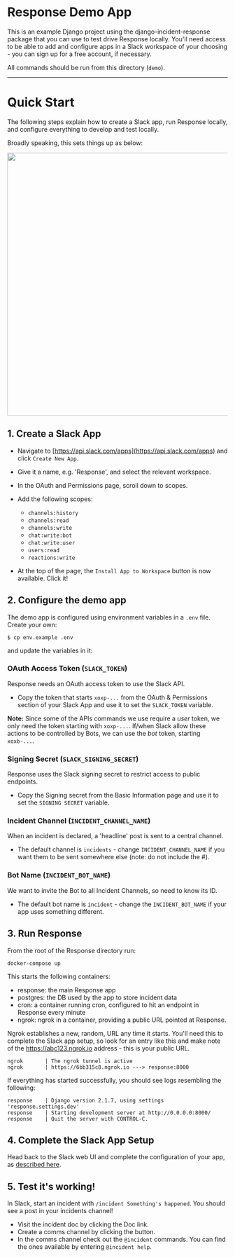 # Response Demo App

This is an example Django project using the django-incident-response package that you can use to test drive Response locally. You'll need access to be able to add and configure apps in a Slack workspace of your choosing - you can sign up for a free account, if necessary.

All commands should be run from this directory (`demo`).

---

# Quick Start

The following steps explain how to create a Slack app, run Response locally, and configure everything to develop and test locally.

Broadly speaking, this sets things up as below:
<p align="center">
  <img width="600px" src="../docs/response.svg">
</p>

## 1. Create a Slack App

- Navigate to [https://api.slack.com/apps](https://api.slack.com/apps) and click `Create New App`.
- Give it a name, e.g. 'Response', and select the relevant workspace.

- In the OAuth and Permissions page, scroll down to scopes.

- Add the following scopes:
  - `channels:history`
  - `channels:read`
  - `channels:write`
  - `chat:write:bot`
  - `chat:write:user`
  - `users:read`
  - `reactions:write`

- At the top of the page, the `Install App to Workspace` button is now available.  Click it!

## 2. Configure the demo app

The demo app is configured using environment variables in a `.env` file. Create your own:
```
$ cp env.example .env
```
and update the variables in it:

### OAuth Access Token (`SLACK_TOKEN`)

Response needs an OAuth access token to use the Slack API.

- Copy the token that starts `xoxp-...` from the OAuth & Permissions section of your Slack App and use it to set the `SLACK_TOKEN` variable.

**Note:** Since some of the APIs commands we use require a _user_ token, we only need the token starting with `xoxp-...`.  If/when Slack allow these actions to be controlled by Bots, we can use the _bot_ token, starting `xoxb-...`.

### Signing Secret (`SLACK_SIGNING_SECRET`)

Response uses the Slack signing secret to restrict access to public endpoints.

- Copy the Signing secret from the Basic Information page and use it to set the `SIGNING SECRET` variable.

### Incident Channel (`INCIDENT_CHANNEL_NAME`)

When an incident is declared, a 'headline' post is sent to a central channel.

- The default channel is `incidents` - change `INCIDENT_CHANNEL_NAME` if you want them to be sent somewhere else (note: do not include the #).

### Bot Name (`INCIDENT_BOT_NAME`)

We want to invite the Bot to all Incident Channels, so need to know its ID.

- The default bot name is `incident` - change the `INCIDENT_BOT_NAME` if your app uses something different.

## 3. Run Response

From the root of the Response directory run:

```
docker-compose up
```

This starts the following containers:

- response: the main Response app
- postgres: the DB used by the app to store incident data
- cron: a container running cron, configured to hit an endpoint in Response every minute
- ngrok: ngrok in a container, providing a public URL pointed at Response.

Ngrok establishes a new, random, URL any time it starts.  You'll need this to complete the Slack app setup, so look for an entry like this and make note of the https://abc123.ngrok.io address - this is your public URL.

```
ngrok       | The ngrok tunnel is active
ngrok       | https://6bb315c8.ngrok.io ---> response:8000
```

If everything has started successfully, you should see logs resembling the following:

```
response    | Django version 2.1.7, using settings 'response.settings.dev'
response    | Starting development server at http://0.0.0.0:8000/
response    | Quit the server with CONTROL-C.
```

## 4. Complete the Slack App Setup

Head back to the Slack web UI and complete the configuration of your app, as [described here](../docs/slack_app_config.md).


## 5. Test it's working!

In Slack, start an incident with `/incident Something's happened`.  You should see a post in your incidents channel!

- Visit the incident doc by clicking the Doc link.
- Create a comms channel by clicking the button.
- In the comms channel check out the `@incident` commands.  You can find the ones available by entering `@incident help`.


